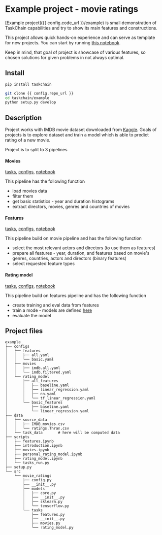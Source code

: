 # Example project - movie ratings

[Example project]({{ config.code_url }}/example)
is small demonstration of TaskChain capabilities
and try to show its main features and constructions.

This project allows quick hands-on experience 
and can serve as template for new projects. You can start by running [this notebook]({{config.code_url}}/example/scripts/introduction.ipynb). 

Keep in mind, that goal of project is showcase of various features,
so chosen solutions for given problems in not always optimal.


## Install

```bash
pip install taskchain

git clone {{ config.repo_url }}
cd taskchain/example
python setup.py develop
```


## Description

Project works with IMDB movie dataset downloaded from [Kaggle](https://www.kaggle.com/stefanoleone992/imdb-extensive-dataset/version/2).
Goals of projects is to explore dataset and train a model which is able to predict rating of a new movie. 

Project is to split to 3 pipelines

#### Movies

[tasks]({{config.code_url}}/example/src/movie_ratings/tasks/movies.py),
[configs]({{config.code_url}}/example/configs/movies),
[notebook]({{config.code_url}}/example/scripts/movies.ipynb)

This pipeline has the following function

- load movies data
- filter them
- get basic statistics - year and duration histograms
- extract directors, movies, genres and countries of movies

#### Features

[tasks]({{config.code_url}}/example/src/movie_ratings/tasks/features.py),
[configs]({{config.code_url}}/example/configs/features),
[notebook]({{config.code_url}}/example/scripts/features.ipynb)

This pipeline build on movie pipeline and has the following function

- select the most relevant actors and directors (to use them as features)
- prepare all features - year, duration, and features based on movie's genres, countries, actors and directors (binary features) 
- select requested feature types

#### Rating model

[tasks]({{config.code_url}}/example/src/movie_ratings/tasks/rating_model.py),
[configs]({{config.code_url}}/example/configs/rating_model),
[notebook]({{config.code_url}}/example/scripts/rating_model.ipynb)

This pipeline build on features pipeline and has the following function

- create training and eval data from features
- train a mode - models are defined [here]({{config.code_url}}/example/src/movie_ratings/models)
- evaluate the model


## Project files
```text
example
├── configs
│   ├── features
│   │   ├── all.yaml
│   │   └── basic.yaml
│   ├── movies
│   │   ├── imdb.all.yaml
│   │   └── imdb.filtered.yaml
│   └── rating_model
│       ├── all_features
│       │   ├── baseline.yaml
│       │   ├── linear_regression.yaml
│       │   ├── nn.yaml
│       │   └── tf_linear_regression.yaml
│       └── basic_features
│           ├── baseline.yaml
│           └── linear_regression.yaml
├── data
│   ├── source_data
│   │   ├── IMDB_movies.csv
│   │   └── ratings.Thran.csv
│   └── task_data       # here will be computed data
├── scripts
│   ├── features.ipynb
│   ├── introduction.ipynb
│   ├── movies.ipynb
│   ├── personal_rating_model.ipynb
│   ├── rating_model.ipynb
│   └── tasks_run.py
├── setup.py
└── src
    └── movie_ratings
        ├── config.py
        ├── __init__.py
        ├── models
        │   ├── core.py
        │   ├── __init__.py
        │   ├── sklearn.py
        │   └── tensorflow.py
        └── tasks
            ├── features.py
            ├── __init__.py
            ├── movies.py
            └── rating_model.py

```
